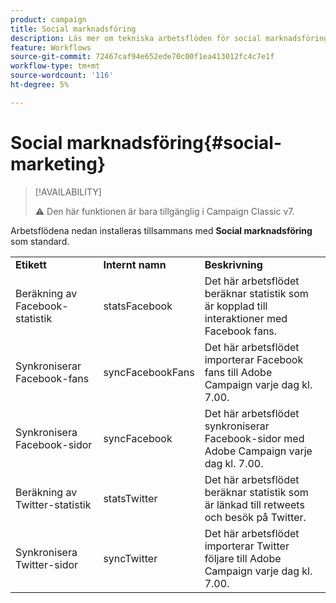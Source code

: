 ```yaml
---
product: campaign
title: Social marknadsföring
description: Läs mer om tekniska arbetsflöden för social marknadsföring
feature: Workflows
source-git-commit: 72467caf94e652ede70c00f1ea413012fc4c7e1f
workflow-type: tm+mt
source-wordcount: '116'
ht-degree: 5%

---
```



# Social marknadsföring{#social-marketing}



>[!AVAILABILITY]
>
>:warning: Den här funktionen är bara tillgänglig i Campaign Classic v7.

Arbetsflödena nedan installeras tillsammans med **Social marknadsföring** som standard.

<table> 
 <tbody> 
  <tr> 
   <td> <strong>Etikett</strong><br /> </td> 
   <td> <strong>Internt namn</strong><br /> </td> 
   <td> <strong>Beskrivning</strong><br /> </td> 
  </tr> 
  <tr> 
   <td> <span class="uicontrol">Beräkning av Facebook-statistik</span> <br /> </td> 
   <td> <span class="uicontrol">statsFacebook</span> <br /> </td> 
   <td> Det här arbetsflödet beräknar statistik som är kopplad till interaktioner med Facebook fans.<br /> </td> 
  </tr> 
  <tr> 
   <td> <span class="uicontrol">Synkroniserar Facebook-fans</span> <br /> </td> 
   <td> <span class="uicontrol">syncFacebookFans</span> <br /> </td> 
   <td> Det här arbetsflödet importerar Facebook fans till Adobe Campaign varje dag kl. 7.00.<br /> </td> 
  </tr> 
  <tr> 
   <td> <span class="uicontrol">Synkronisera Facebook-sidor</span> <br /> </td> 
   <td> <span class="uicontrol">syncFacebook</span> <br /> </td> 
   <td> Det här arbetsflödet synkroniserar Facebook-sidor med Adobe Campaign varje dag kl. 7.00.<br /> </td> 
  </tr> 
  <tr> 
   <td> <span class="uicontrol">Beräkning av Twitter-statistik</span> <br /> </td> 
   <td> <span class="uicontrol">statsTwitter</span> <br /> </td> 
   <td> Det här arbetsflödet beräknar statistik som är länkad till retweets och besök på Twitter.<br /> </td> 
  </tr> 
  <tr> 
   <td> <span class="uicontrol">Synkronisera Twitter-sidor</span> <br /> </td> 
   <td> <span class="uicontrol">syncTwitter</span> <br /> </td> 
   <td> Det här arbetsflödet importerar Twitter följare till Adobe Campaign varje dag kl. 7.00.<br /> </td> 
  </tr> 
 </tbody> 
</table>

